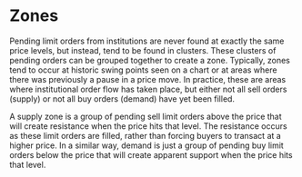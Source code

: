 # Zones

Pending limit orders from institutions are never found at exactly the same price levels, but instead, tend to be found in clusters. These clusters of pending orders can be grouped together to create a zone. Typically, zones tend to occur at historic swing points seen on a chart or at areas where there was previously a pause in a price move. In practice, these are areas where institutional order flow has taken place, but either not all sell orders \(supply\) or not all buy orders \(demand\) have yet been filled.

A supply zone is a group of pending sell limit orders above the price that will create resistance when the price hits that level. The resistance occurs as these limit orders are filled, rather than forcing buyers to transact at a higher price. In a similar way, demand is just a group of pending buy limit orders below the price that will create apparent support when the price hits that level.

